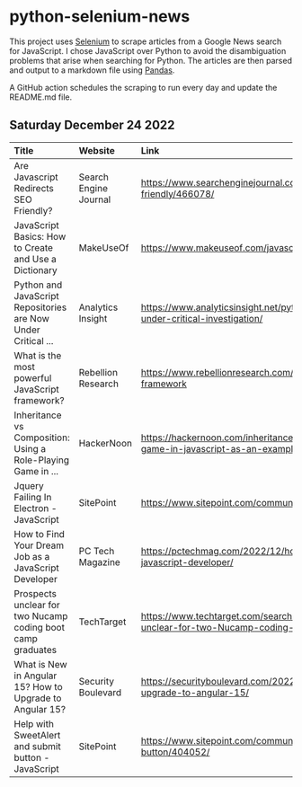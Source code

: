# python-selenium-news

This project uses [Selenium](https://www.seleniumhq.org/) to scrape articles from a Google News search for JavaScript.
I chose JavaScript over Python to avoid the disambiguation problems that arise when searching for Python.
The articles are then parsed and output to a markdown file using [Pandas](https://pandas.pydata.org/).

A GitHub action schedules the scraping to run every day and update the README.md file.

## Saturday December 24 2022


| Title                                                         | Website               | Link                                                                                                                        |
|:--------------------------------------------------------------|:----------------------|:----------------------------------------------------------------------------------------------------------------------------|
| Are Javascript Redirects SEO Friendly?                        | Search Engine Journal | https://www.searchenginejournal.com/are-javascript-redirects-seo-friendly/466078/                                           |
| JavaScript Basics: How to Create and Use a Dictionary         | MakeUseOf             | https://www.makeuseof.com/javascript-dictionaries-create-use/                                                               |
| Python and JavaScript Repositories are Now Under Critical ... | Analytics Insight     | https://www.analyticsinsight.net/python-and-javascript-repositories-are-now-under-critical-investigation/                   |
| What is the most powerful JavaScript framework?               | Rebellion Research    | https://www.rebellionresearch.com/what-is-the-most-powerful-javascript-framework                                            |
| Inheritance vs Composition: Using a Role-Playing Game in ...  | HackerNoon            | https://hackernoon.com/inheritance-vs-composition-using-a-role-playing-game-in-javascript-as-an-example                     |
| Jquery Failing In Electron - JavaScript                       | SitePoint             | https://www.sitepoint.com/community/t/jquery-failing-in-electron/404110                                                     |
| How to Find Your Dream Job as a JavaScript Developer          | PC Tech Magazine      | https://pctechmag.com/2022/12/how-to-find-your-dream-job-as-a-javascript-developer/                                         |
| Prospects unclear for two Nucamp coding boot camp graduates   | TechTarget            | https://www.techtarget.com/searchsoftwarequality/news/252528598/Prospects-unclear-for-two-Nucamp-coding-boot-camp-graduates |
| What is New in Angular 15? How to Upgrade to Angular 15?      | Security Boulevard    | https://securityboulevard.com/2022/12/what-is-new-in-angular-15-how-to-upgrade-to-angular-15/                               |
| Help with SweetAlert and submit button - JavaScript           | SitePoint             | https://www.sitepoint.com/community/t/help-with-sweetalert-and-submit-button/404052/                                        |